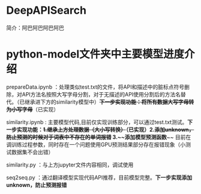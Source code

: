 # DeepAPISearch
简介：阿巴阿巴阿巴阿巴

# python-model文件夹中主要模型进度介绍

 prepareData.ipynb ：处理类似test.txt的文件，将API和描述中的脏标点符号删除，对API方法名按照大写字母分割，对于无描述的API使用分割后的方法名替代。（已继承进下方的similarity模型中）**~~下一步实现功能：将所有数据大写字母转为小写字母~~**（已实现）
 
 similarity.ipynb : 主要模型代码,目前仅实现训练部分，可以通过test.txt测试。**下一步实现功能：~~1.继承上方处理数据（大小写转换）~~（已实现）2.~~添加unknown，防止预测的时候对于词表中不存在的单词报错~~ 3.~~添加模型预测函数**~~ 目前在调训练过程参数，同时存在一个问题使用GPU预测结果部分存在报错现象（小测试数据集不会出错）
 
 similarity.py ：与上方jupyter文件内容相同，调试使用
 
 seq2seq.py ：通过翻译模型实现代码API推荐，目前模型完整。**下一步实现添加unknown，防止预测报错**


